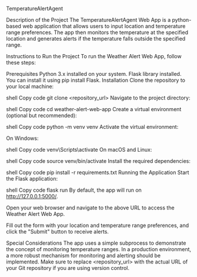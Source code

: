 TemperatureAlertAgent

Description of the Project
The TemperatureAlertAgent Web App is a python-based web application that allows users to input location and temperature range preferences. The app then monitors the temperature at the specified location and generates alerts if the temperature falls outside the specified range.

Instructions to Run the Project
To run the Weather Alert Web App, follow these steps:

Prerequisites
Python 3.x installed on your system.
Flask library installed. You can install it using pip install Flask.
Installation
Clone the repository to your local machine:

shell
Copy code
git clone <repository_url>
Navigate to the project directory:

shell
Copy code
cd weather-alert-web-app
Create a virtual environment (optional but recommended):

shell
Copy code
python -m venv venv
Activate the virtual environment:

On Windows:

shell
Copy code
venv\Scripts\activate
On macOS and Linux:

shell
Copy code
source venv/bin/activate
Install the required dependencies:

shell
Copy code
pip install -r requirements.txt
Running the Application
Start the Flask application:

shell
Copy code
flask run
By default, the app will run on http://127.0.0.1:5000/.

Open your web browser and navigate to the above URL to access the Weather Alert Web App.

Fill out the form with your location and temperature range preferences, and click the "Submit" button to receive alerts.

Special Considerations
The app uses a simple subprocess to demonstrate the concept of monitoring temperature ranges. In a production environment, a more robust mechanism for monitoring and alerting should be implemented.
Make sure to replace <repository_url> with the actual URL of your Git repository if you are using version control.
